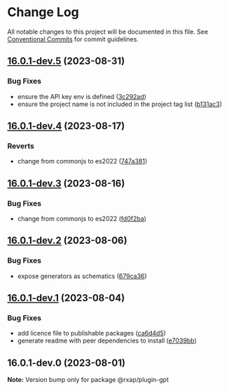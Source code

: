 # Change Log

All notable changes to this project will be documented in this file.
See [Conventional Commits](https://conventionalcommits.org) for commit guidelines.

## [16.0.1-dev.5](https://gitlab.com/rxap/packages/compare/@rxap/plugin-gpt@16.0.1-dev.4...@rxap/plugin-gpt@16.0.1-dev.5) (2023-08-31)

### Bug Fixes

- ensure the API key env is defined ([3c292ad](https://gitlab.com/rxap/packages/commit/3c292adf8cb5958ca02f7eadca9db92380dcc86b))
- ensure the project name is not included in the project tag list ([b131ac3](https://gitlab.com/rxap/packages/commit/b131ac3bd92b3b8799d62f15bbd30a1997d7c753))

## [16.0.1-dev.4](https://gitlab.com/rxap/packages/compare/@rxap/plugin-gpt@16.0.1-dev.3...@rxap/plugin-gpt@16.0.1-dev.4) (2023-08-17)

### Reverts

- change from commonjs to es2022 ([747a381](https://gitlab.com/rxap/packages/commit/747a381a090f0a276cf363da61bb19ed0c9cb5b7))

## [16.0.1-dev.3](https://gitlab.com/rxap/packages/compare/@rxap/plugin-gpt@16.0.1-dev.2...@rxap/plugin-gpt@16.0.1-dev.3) (2023-08-16)

### Bug Fixes

- change from commonjs to es2022 ([fd0f2ba](https://gitlab.com/rxap/packages/commit/fd0f2bae24eae7c854e96f630076cd5598c30be6))

## [16.0.1-dev.2](https://gitlab.com/rxap/packages/compare/@rxap/plugin-gpt@16.0.1-dev.1...@rxap/plugin-gpt@16.0.1-dev.2) (2023-08-06)

### Bug Fixes

- expose generators as schematics ([679ca36](https://gitlab.com/rxap/packages/commit/679ca36d3712a11e4dc838762bca2f7c471e1e04))

## [16.0.1-dev.1](https://gitlab.com/rxap/packages/compare/@rxap/plugin-gpt@16.0.1-dev.0...@rxap/plugin-gpt@16.0.1-dev.1) (2023-08-04)

### Bug Fixes

- add licence file to publishable packages ([ca6d4d5](https://gitlab.com/rxap/packages/commit/ca6d4d509a743b89bad5ed7ae935d3007231705a))
- generate readme with peer dependencies to install ([e7039bb](https://gitlab.com/rxap/packages/commit/e7039bb5e86ffeadfe7cc92d5fc71d32f8efb4fb))

## 16.0.1-dev.0 (2023-08-01)

**Note:** Version bump only for package @rxap/plugin-gpt
